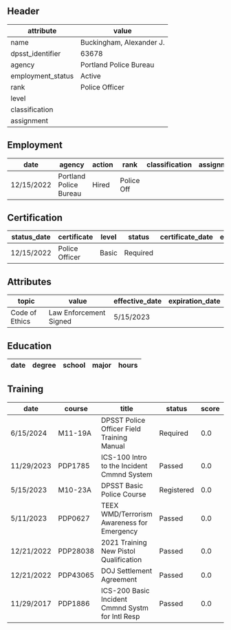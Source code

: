 ## Header
| attribute | value |
| --------- | ----- |
| name | Buckingham, Alexander J. |
| dpsst_identifier | 63678 |
| agency | Portland Police Bureau |
| employment_status | Active |
| rank | Police Officer |
| level |  |
| classification |  |
| assignment |  |
## Employment
| date | agency | action | rank | classification | assignment |
| ---- | ------ | ------ | ---- | -------------- | ---------- |
| 12/15/2022 | Portland Police Bureau | Hired | Police Off |  |  |
## Certification
| status_date | certificate | level | status | certificate_date | expiration_date | probation_date |
| ----------- | ----------- | ----- | ------ | ---------------- | --------------- | -------------- |
| 12/15/2022 | Police Officer | Basic | Required |  |  | 6/15/2024 |
## Attributes
| topic | value | effective_date | expiration_date |
| ----- | ----- | -------------- | --------------- |
| Code of Ethics | Law Enforcement Signed | 5/15/2023 |  |
## Education
| date | degree | school | major | hours |
| ---- | ------ | ------ | ----- | ----- |
## Training
| date | course | title | status | score | hours |
| ---- | ------ | ----- | ------ | ----- | ----- |
| 6/15/2024 | M11-19A | DPSST Police Officer Field Training Manual | Required | 0.0 | 50.00 |
| 11/29/2023 | PDP1785 | ICS-100 Intro to the Incident Cmmnd System | Passed | 0.0 | 2.00 |
| 5/15/2023 | M10-23A | DPSST Basic Police Course | Registered | 0.0 | 640.00 |
| 5/11/2023 | PDP0627 | TEEX WMD/Terrorism Awareness for Emergency | Passed | 0.0 | 8.00 |
| 12/21/2022 | PDP28038 | 2021 Training New Pistol Qualification | Passed | 0.0 | 0.25 |
| 12/21/2022 | PDP43065 | DOJ Settlement Agreement | Passed | 0.0 | 1.00 |
| 11/29/2017 | PDP1886 | ICS-200 Basic Incident Cmmnd Systm for Intl Resp | Passed | 0.0 | 4.00 |
